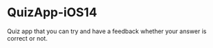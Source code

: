 # QuizApp-iOS14

Quiz app that you can try and have a feedback whether your answer is correct or not.
